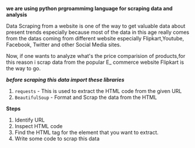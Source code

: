 **we are using python prgroammimg language for scraping data and analysis**

Data Scraping from a website is one of the way to get valuable data about present trends especially
because most of the data in this age really comes from the datas coming from different website especially Flipkart,Youtube, Facebook, Twitter and other Social Media sites.

Now, if one wants to analyze what's the price comparision of products,for this reason i scrap data from the popular E_ commerce website  Flipkart is the way to go.

***before scraping this data import these libraries***

1. `requests` - This is used to extract the HTML code from the given URL
2. `BeautifulSoup` - Format and Scrap the data from the HTML


**Steps**

1. Identify URL
2. Inspect HTML code
3. Find the HTML tag for the element that you want to extract.
4. Write some code to scrap this data
